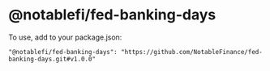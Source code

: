 
# @notablefi/fed-banking-days

To use, add to your package.json:

  ```
  "@notablefi/fed-banking-days": "https://github.com/NotableFinance/fed-banking-days.git#v1.0.0"
  ```

